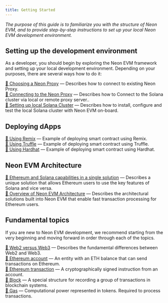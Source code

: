 ```yaml
---
title: Getting Started
---
```


*The purpose of this guide is to familiarize you with the structure of Neon EVM, and to provide step-by-step instructions to set up your local Neon EVM development environment.*

## Setting up the development environment
As a developer, you should begin by exploring the Neon EVM framework and setting up your local development environment.
Depending on your purposes, there are several ways how to do it:

[🔘 Choosing a Neon Proxy](developing/dev_environment/choosing_proxy.md) — Describes how to connect to existing Neon Proxy.  
[🔘 Connecting to the Neon Proxy](developing/dev_environment/choosing_proxy.md) — Describes how to Connect to the Solana cluster via local or remote proxy server..  
[🔘 Setting up local Solana Cluster](developing/dev_environment/choosing_proxy.md) — Describes how to install, configure and test the local Solana cluster with Neon EVM on-board.  

## Deploying dApps
[🔘 Using Remix](developing/deploy_facilities/using_remix.md) — Example of deploying smart contract using Remix.  
[🔘 Using Truffle](developing/deploy_facilities/using_truffle.md) — Example of deploying smart contract using Truffle.  
[🔘 Using Hardhat](developing/deploy_facilities/using_hardhat.md) — Example of deploying smart contract using Hardhat.  

## Neon EVM Architecture
[🔘 Ethereum and Solana capabilities in a single solution](architecture/eth_sol_solution.md) — Describes a unique solution that allows Ethereum users to use the key features of Solana and vice versa.  
[🔘 Overview of Neon EVM Architecture](architecture/neon_evm_arch.md) — Describes the architectural solutions built into Neon EVM that enable fast transaction processing for Ethereum users.  

## Fundamental topics
If you are new to Neon EVM development, we recommend starting from the very beginning and moving forward in order through each of the topics.  

[🔘 Web2 versus Web3](architecture/core_aspects/web3.md) — Describes the fundamental differences between Web2 and Web3.  
[🔘 Ethereum account](architecture/core_aspects/account.md) — An entity with an ETH balance that can send transactions on Ethereum.  
[🔘 Ethereum transaction](architecture/core_aspects/transaction.md) — A cryptographically signed instruction from an account.  
[🔘 Block](architecture/core_aspects/block.md) — A special structure for recording a group of transactions in blockchain systems.  
[🔘 Gas](architecture/core_aspects/gas.md) — Computational power represented in tokens. Required to process transactions.
